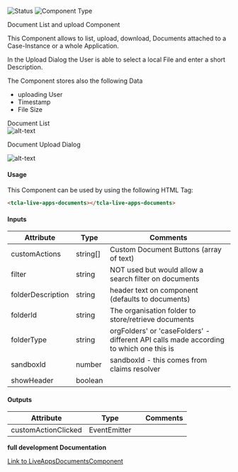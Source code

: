 
![Status][auto] ![Component Type][major] <!--Component Meta {"created_by":"JS", "reviewed_by":"JG", "last_modified_by":"JS", "comment":"init"} Component Meta -->


<p>Document List and upload Component</p>

<p>This Component allows to list, upload, download, Documents attached to a Case-Instance or a whole Application.

In the Upload Dialog the User is able to select a local File and enter a short Description.</p>

<p>The Component stores also the following Data</p>

<ul>

<li>uploading User</li>

<li>Timestamp</li>

<li>File Size</li>

</ul>

<p>Document List<br>

<img src="../live-apps-documents.png" alt="alt-text" class="img-responsive" title="Documents Component Image">

Document Upload Dialog <br>

<img src="../Docs-Upload.png" alt="alt-text" class="img-responsive" title="Documents Component Image"></p>



#### Usage


This Component can be used by using the following HTML Tag:

```html
<tcla-live-apps-documents></tcla-live-apps-documents>
```

#### Inputs

Attribute | Type | Comments
--- | --- | ---
customActions | string[] | Custom Document Buttons (array of text)
filter | string | NOT used but would allow a search filter on documents
folderDescription | string | header text on component (defaults to documents)
folderId | string | The organisation folder to store/retrieve documents
folderType | string | orgFolders&#39; or &#39;caseFolders&#39; - different API calls made according to which one this is
sandboxId | number | sandboxId - this comes from claims resolver
showHeader | boolean | 

#### Outputs

Attribute | Type |   | Comments
--- | --- | --- | ---
customActionClicked | EventEmitter<DocumentAction> |   |  


<b>full development Documentation</b>

[Link to LiveAppsDocumentsComponent](https://tibcosoftware.github.io/TCSTK-Libdocs/libdocs/tc-liveapps-lib/components/LiveAppsDocumentsComponent.html)


[auto]: https://img.shields.io/badge/Status-auto%20generated-lightgrey.svg?style=flat "auto generated"

[manually]: https://img.shields.io/badge/Status-manually%20created-yellow.svg?style=flat "manually created"

[draft]: https://img.shields.io/badge/Status-draft-red.svg?style=flat "draft"

[review]: https://img.shields.io/badge/Status-need%20review-yellowgreen.svg?style=flat "need review"

[review done]: https://img.shields.io/badge/Status-review%20done-green.svg?style=flat "review done"

[finalized]: https://img.shields.io/badge/Status-finalized-brightgreen.svg?style=flat "finalized"

[top]: https://img.shields.io/badge/Component%20Type-Top-blue.svg?style=flat "top Component"

[major]: https://img.shields.io/badge/Component%20Type-major%20Component-blue.svg?style=flat "major Component"

[minor]: https://img.shields.io/badge/Component%20Type-minor%20Component-blue.svg?style=flat "minor Component"


